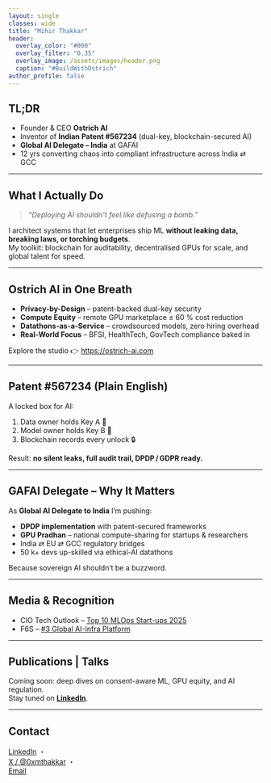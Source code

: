 ```yaml
---
layout: single
classes: wide
title: "Mihir Thakkar"
header:
  overlay_color: "#000"
  overlay_filter: "0.35"
  overlay_image: /assets/images/header.png
  caption: "#BuildWithOstrich"
author_profile: false
---
```


## TL;DR

* Founder &amp; CEO **Ostrich AI**  
* Inventor of **Indian Patent #567234** (dual-key, blockchain-secured AI)  
* **Global AI Delegate – India** at GAFAI  
* 12 yrs converting chaos into compliant infrastructure across India ⇄ GCC  

---

## What I Actually Do

> _“Deploying AI shouldn’t feel like defusing a bomb.”_

I architect systems that let enterprises ship ML **without leaking data, breaking laws, or torching budgets**.  
My toolkit: blockchain for auditability, decentralised GPUs for scale, and global talent for speed.

---

## Ostrich AI in One Breath

* **Privacy-by-Design** – patent-backed dual-key security  
* **Compute Equity** – remote GPU marketplace ≤ 60 % cost reduction  
* **Datathons-as-a-Service** – crowdsourced models, zero hiring overhead  
* **Real-World Focus** – BFSI, HealthTech, GovTech compliance baked in

Explore the studio 👉 <https://ostrich-ai.com>

---

## Patent #567234 (Plain English)

A locked box for AI:

1. Data owner holds Key A 🔑  
2. Model owner holds Key B 🔑  
3. Blockchain records every unlock 🔒  

Result: **no silent leaks, full audit trail, DPDP / GDPR ready.**

---

## GAFAI Delegate – Why It Matters

As **Global AI Delegate to India** I’m pushing:

* **DPDP implementation** with patent-secured frameworks  
* **GPU Pradhan** – national compute-sharing for startups & researchers  
* India ⇄ EU ⇄ GCC regulatory bridges  
* 50 k+ devs up-skilled via ethical-AI datathons  

Because sovereign AI shouldn’t be a buzzword.

---

## Media & Recognition

* CIO Tech Outlook – [Top 10 MLOps Start-ups 2025](https://www.ciotechoutlook.com/solutions/mlops-startups/vendor/2025/_ostrich_ai_)  
* F6S – [#3 Global AI-Infra Platform](https://www.f6s.com/companies/ai-infrastructure/india/co)  

---

## Publications | Talks

Coming soon: deep dives on consent-aware ML, GPU equity, and AI regulation.  
Stay tuned on **[LinkedIn](https://linkedin.com/in/thakkarmihir)**.

---

## Contact

[LinkedIn](https://linkedin.com/in/thakkarmihir) ・  
[X / @0xmthakkar](https://twitter.com/0xmthakkar) ・  
[Email](mailto:mthakkar@ostrich-ai.com)

